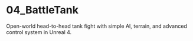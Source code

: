 # 04_BattleTank
Open-world head-to-head tank fight with simple AI, terrain, and advanced control system in Unreal 4.
